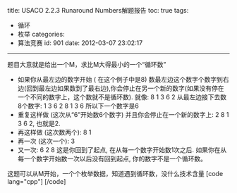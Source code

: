 title: USACO 2.2.3 Runaround Numbers解题报告
toc: true
tags:
  - 循环
  - 枚举
categories:
  - 算法竞赛
id: 901
date: 2012-03-07 23:02:17
---

题目大意就是给出一个M，求比M大得最小的一个“循环数”

*   如果你从最左边的数字开始 ( 在这个例子中是8) 数最左边这个数字个数字到右边(回到最左边如果数到了最右边),你会停止在另一个新的数字(如果没有停在一个不同的数字上，这个数就不是循环数). 就像: 8 1 3 6 2 从最左边接下去数8个数字: 1 3 6 2 8 1 3 6 所以下一个数字是6
*   重复这样做 (这次从“6”开始数6个数字) 并且你会停止在一个新的数字上: 2 8 1 3 6 2, 也就是2.
*   再这样做 (这次数两个): 8 1
*   再一次 (这次一个): 3
*   又一次: 6 2 8 这是你回到了起点, 在从每一个数字开始数1次之后. 如果你在从每一个数字开始数一次以后没有回到起点, 你的数字不是一个循环数。

这题可以从M开始，一个个枚举数据，知道遇到循环数，没什么技术含量
[code lang="cpp"]
[/code]